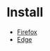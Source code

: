 # Install
- [Firefox](https://addons.mozilla.org/en-US/firefox/addon/contests-tracker/)
- [Edge](https://microsoftedge.microsoft.com/addons/detail/contest-tracker/dhjhnjlgfnfijhbhibgbkmakdbfokjpm)
<!-- # Turborepo kitchen sink starter -->
<!--  -->
<!-- This is an official starter Turborepo with multiple meta-frameworks all working in harmony and sharing packages. -->
<!--  -->
<!-- This example also shows how to use [Workspace Configurations](https://turbo.build/repo/docs/core-concepts/monorepos/configuring-workspaces). -->
<!--  -->
<!-- ## Using this example -->
<!--  -->
<!-- Run the following command: -->
<!--  -->
<!-- ```sh -->
<!-- npx create-turbo@latest -e kitchen-sink -->
<!-- ``` -->
<!--  -->
<!-- ## What's inside? -->
<!--  -->
<!-- This Turborepo includes the following packages and apps: -->
<!--  -->
<!-- ### Apps and Packages -->
<!--  -->
<!-- - `api`: an [Express](https://expressjs.com/) server -->
<!-- - `storefront`: a [Next.js](https://nextjs.org/) app -->
<!-- - `admin`: a [Vite](https://vitejs.dev/) single page app -->
<!-- - `blog`: a [Remix](https://remix.run/) blog -->
<!-- - `@repo/logger`: isomorphic logger (a small wrapper around console.log) -->
<!-- - `@repo/ui`: a dummy React UI library (which contains a single `<CounterButton>` component) -->
<!-- - `scripts`: Jest and ESLint configurations -->
<!-- - `@repo/typescript-config`: tsconfig.json's used throughout the monorepo -->
<!--  -->
<!-- Each package and app is 100% [TypeScript](https://www.typescriptlang.org/). -->
<!--  -->
<!-- ### Utilities -->
<!--  -->
<!-- This Turborepo has some additional tools already setup for you: -->
<!--  -->
<!-- - [TypeScript](https://www.typescriptlang.org/) for static type checking -->
<!-- - [ESLint](https://eslint.org/) for code linting -->
<!-- - [Jest](https://jestjs.io) test runner for all things JavaScript -->
<!-- - [Prettier](https://prettier.io) for code formatting -->
<!--  -->
